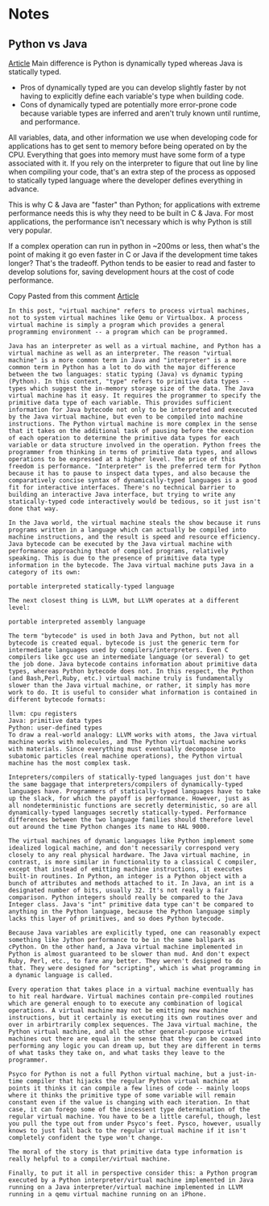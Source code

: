 # Notes

## Python vs Java
[Article](https://ggbaker.ca/prog-langs/content/lang-types.html)
Main difference is Python is dynamically typed whereas Java is statically typed.
- Pros of dynamically typed are you can develop slightly faster by not having to explicitly define each variable's type when building code.
- Cons of dynamically typed are potentially more error-prone code because variable types are inferred and aren't truly known until runtime, and performance. 

All variables, data, and other information we use when developing code for applications has to get sent to memory before being operated on by the CPU.  Everything that goes into memory must have some form of a type associated with it. If you rely on the interpreter to figure that out line by line when compiling your code, that's an extra step of the process as opposed to statically typed language where the developer defines everything in advance.

This is why C & Java are "faster" than Python; for applications with extreme performance needs this is why they need to be built in C & Java.  For most applications, the performance isn't necessary which is why Python is still very popular.

If a complex operation can run in python in ~200ms or less, then what's the point of making it go even faster in C or Java if the development time takes longer?  That's the tradeoff.  Python tends to be easier to read and faster to develop solutions for, saving development hours at the cost of code performance.

Copy Pasted from this comment [Article](https://stackoverflow.com/questions/441824/java-virtual-machine-vs-python-interpreter-parlance)

```
In this post, "virtual machine" refers to process virtual machines, not to system virtual machines like Qemu or Virtualbox. A process virtual machine is simply a program which provides a general programming environment -- a program which can be programmed.

Java has an interpreter as well as a virtual machine, and Python has a virtual machine as well as an interpreter. The reason "virtual machine" is a more common term in Java and "interpreter" is a more common term in Python has a lot to do with the major difference between the two languages: static typing (Java) vs dynamic typing (Python). In this context, "type" refers to primitive data types -- types which suggest the in-memory storage size of the data. The Java virtual machine has it easy. It requires the programmer to specify the primitive data type of each variable. This provides sufficient information for Java bytecode not only to be interpreted and executed by the Java virtual machine, but even to be compiled into machine instructions. The Python virtual machine is more complex in the sense that it takes on the additional task of pausing before the execution of each operation to determine the primitive data types for each variable or data structure involved in the operation. Python frees the programmer from thinking in terms of primitive data types, and allows operations to be expressed at a higher level. The price of this freedom is performance. "Interpreter" is the preferred term for Python because it has to pause to inspect data types, and also because the comparatively concise syntax of dynamically-typed languages is a good fit for interactive interfaces. There's no technical barrier to building an interactive Java interface, but trying to write any statically-typed code interactively would be tedious, so it just isn't done that way.

In the Java world, the virtual machine steals the show because it runs programs written in a language which can actually be compiled into machine instructions, and the result is speed and resource efficiency. Java bytecode can be executed by the Java virtual machine with performance approaching that of compiled programs, relatively speaking. This is due to the presence of primitive data type information in the bytecode. The Java virtual machine puts Java in a category of its own:

portable interpreted statically-typed language

The next closest thing is LLVM, but LLVM operates at a different level:

portable interpreted assembly language

The term "bytecode" is used in both Java and Python, but not all bytecode is created equal. bytecode is just the generic term for intermediate languages used by compilers/interpreters. Even C compilers like gcc use an intermediate language (or several) to get the job done. Java bytecode contains information about primitive data types, whereas Python bytecode does not. In this respect, the Python (and Bash,Perl,Ruby, etc.) virtual machine truly is fundamentally slower than the Java virtual machine, or rather, it simply has more work to do. It is useful to consider what information is contained in different bytecode formats:

llvm: cpu registers
Java: primitive data types
Python: user-defined types
To draw a real-world analogy: LLVM works with atoms, the Java virtual machine works with molecules, and The Python virtual machine works with materials. Since everything must eventually decompose into subatomic particles (real machine operations), the Python virtual machine has the most complex task.

Intepreters/compilers of statically-typed languages just don't have the same baggage that interpreters/compilers of dynamically-typed languages have. Programmers of statically-typed languages have to take up the slack, for which the payoff is performance. However, just as all nondeterministic functions are secretly deterministic, so are all dynamically-typed languages secretly statically-typed. Performance differences between the two language families should therefore level out around the time Python changes its name to HAL 9000.

The virtual machines of dynamic languages like Python implement some idealized logical machine, and don't necessarily correspond very closely to any real physical hardware. The Java virtual machine, in contrast, is more similar in functionality to a classical C compiler, except that instead of emitting machine instructions, it executes built-in routines. In Python, an integer is a Python object with a bunch of attributes and methods attached to it. In Java, an int is a designated number of bits, usually 32. It's not really a fair comparison. Python integers should really be compared to the Java Integer class. Java's "int" primitive data type can't be compared to anything in the Python language, because the Python language simply lacks this layer of primitives, and so does Python bytecode.

Because Java variables are explicitly typed, one can reasonably expect something like Jython performance to be in the same ballpark as cPython. On the other hand, a Java virtual machine implemented in Python is almost guaranteed to be slower than mud. And don't expect Ruby, Perl, etc., to fare any better. They weren't designed to do that. They were designed for "scripting", which is what programming in a dynamic language is called.

Every operation that takes place in a virtual machine eventually has to hit real hardware. Virtual machines contain pre-compiled routines which are general enough to to execute any combination of logical operations. A virtual machine may not be emitting new machine instructions, but it certainly is executing its own routines over and over in arbirtrarily complex sequences. The Java virtual machine, the Python virtual machine, and all the other general-purpose virtual machines out there are equal in the sense that they can be coaxed into performing any logic you can dream up, but they are different in terms of what tasks they take on, and what tasks they leave to the programmer.

Psyco for Python is not a full Python virtual machine, but a just-in-time compiler that hijacks the regular Python virtual machine at points it thinks it can compile a few lines of code -- mainly loops where it thinks the primitive type of some variable will remain constant even if the value is changing with each iteration. In that case, it can forego some of the incessent type determination of the regular virtual machine. You have to be a little careful, though, lest you pull the type out from under Psyco's feet. Pysco, however, usually knows to just fall back to the regular virtual machine if it isn't completely confident the type won't change.

The moral of the story is that primitive data type information is really helpful to a compiler/virtual machine.

Finally, to put it all in perspective consider this: a Python program executed by a Python interpreter/virtual machine implemented in Java running on a Java interpreter/virtual machine implemented in LLVM running in a qemu virtual machine running on an iPhone.


```
